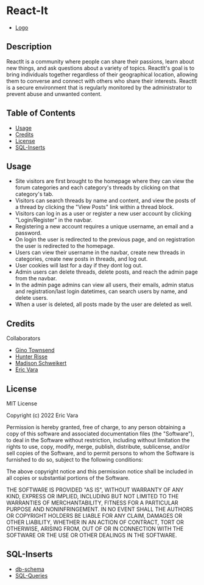 # React-It
   - [Logo](https://github.com/gtwnsnd20/project-1/blob/c4ee325c3035f6ec1c37e70ee1deabf657353856/frontend/src/components/Assets/Images/chicken.png)

## Description

ReactIt is a community where people can share their passions, learn about new 
things, and ask questions about a variety of topics. ReactIt's goal is to 
bring individuals together regardless of their geographical location, allowing 
them to converse and connect with others who share their interests. ReactIt is 
a secure environment that is regularly monitored by the administrator to 
prevent abuse and unwanted content.

## Table of Contents

   - [Usage](#usage)
   - [Credits](#credits)
   - [License](#license)
   - [SQL-Inserts](#sql-inserts)

## Usage

- Site visitors are first brought to the homepage
    where they can view the forum categories and
    each category's threads by clicking on that category's tab.
- Visitors can search threads by name and content, and view the posts of a thread
    by clicking the "View Posts" link within a thread block.
- Visitors can log in as a user or register a new user account
    by clicking "Login/Register" in the navbar.
- Registering a new account requires a unique username, an email and a password.
- On login the user is redirected to the previous page,
    and on registration the user is redirected to the homepage.
- Users can view their username in the navbar, create new threads in categories,
    create new posts in threads, and log out.
- User cookies will last for a day if they dont log out.
- Admin users can delete threads, delete posts,
    and reach the admin page from the navbar.
- In the admin page admins can view all users, their emails, 
    admin status and registration/last login datetimes,
    can search users by name, and delete users.
- When a user is deleted, all posts made by the user are deleted as well.

## Credits

Collaborators

   - [Gino Townsend](https://github.com/gtwnsnd20)
   - [Hunter Risse](https://github.com/hrisse)
   - [Madison Schweikert](https://github.com/ysabeaus)
   - [Eric Vara](https://github.com/vara78)

## License

MIT License

Copyright (c) 2022 Eric Vara

Permission is hereby granted, free of charge, to any person obtaining a copy
of this software and associated documentation files (the "Software"), to deal
in the Software without restriction, including without limitation the rights
to use, copy, modify, merge, publish, distribute, sublicense, and/or sell
copies of the Software, and to permit persons to whom the Software is
furnished to do so, subject to the following conditions:

The above copyright notice and this permission notice shall be included in all
copies or substantial portions of the Software.

THE SOFTWARE IS PROVIDED "AS IS", WITHOUT WARRANTY OF ANY KIND, EXPRESS OR
IMPLIED, INCLUDING BUT NOT LIMITED TO THE WARRANTIES OF MERCHANTABILITY,
FITNESS FOR A PARTICULAR PURPOSE AND NONINFRINGEMENT. IN NO EVENT SHALL THE
AUTHORS OR COPYRIGHT HOLDERS BE LIABLE FOR ANY CLAIM, DAMAGES OR OTHER
LIABILITY, WHETHER IN AN ACTION OF CONTRACT, TORT OR OTHERWISE, ARISING FROM,
OUT OF OR IN CONNECTION WITH THE SOFTWARE OR THE USE OR OTHER DEALINGS IN THE
SOFTWARE.

## SQL-Inserts

   - [db-schema](https://github.com/gtwnsnd20/project-1/blob/79b80de095c4270b6fcc505c241daee1b565aeef/docs/db-schema.png)
   - [SQL-Queries](https://github.com/gtwnsnd20/project-1/blob/79b80de095c4270b6fcc505c241daee1b565aeef/docs/sql-queries.sql)


